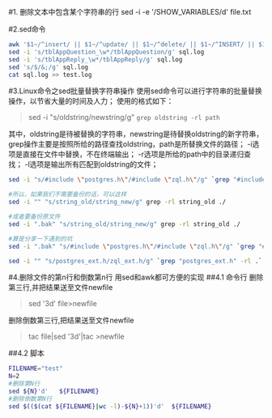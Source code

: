 #1. 删除文本中包含某个字符串的行
sed -i -e '/SHOW_VARIABLES/d' file.txt


#2.sed命令

```bash
awk '$1~/^insert/ || $1~/^update/ || $1~/^delete/ || $1~/^INSERT/ || $1~/^UPDATE/ || $1~/^DELETE/' nohup.out > sql.log
sed -i 's/tblAppQuestion_\w*/tblAppQuestion/g' sql.log
sed -i 's/tblAppReply_\w*/tblAppReply/g' sql.log
sed 's/$/&;/g' sql.log
cat sql.log >> test.log
```

#3.Linux命令之sed批量替换字符串操作
使用sed命令可以进行字符串的批量替换操作，以节省大量的时间及人力；
使用的格式如下：
> sed -i "s/oldstring/newstring/g" `grep oldstring -rl path`
> 

其中，oldstring是待被替换的字符串，newstring是待替换oldstring的新字符串，grep操作主要是按照所给的路径查找oldstring，path是所替换文件的路径；
-i选项是直接在文件中替换，不在终端输出；
-r选项是所给的path中的目录递归查找；
-l选项是输出所有匹配到oldstring的文件；

```bash
sed -i "s/#include \"postgres.h\"/#include \"zql.h\"/g" `grep "#include \"postgres.h\" " -rl .`

#所以，如果我们不需要备份的话，可以这样
sed -i "" "s/string_old/string_new/g" grep -rl string_old ./

#或者要备份原文件
sed -i ".bak" "s/string_old/string_new/g" grep -rl string_old ./

#算是分享一下遇到的坑
sed -i ".bak" "s/#include \"postgres.h\"/#include \"zql.h\"/g" `grep "#include \"postgres.h\" " -rl .`

sed -i "" "s/postgres_ext.h/zql_ext.h/g" `grep "postgres_ext.h" -rl .`
```

#4.删除文件的第n行和倒数第n行 
用sed和awk都可方便的实现
##4.1 命令行
删除第三行,并把结果送至文件newfile 
> sed '3d' file>newfile 

删除倒数第三行,把结果送至文件newfile 
> tac file|sed '3d'|tac >newfile

##4.2 脚本

```bash
FILENAME="test" 
N=2 
#删除第N行 
sed ${N}'d'   ${FILENAME} 
#删除倒数第N行 
sed $(($(cat ${FILENAME}|wc -l)-${N}+1))'d'  ${FILENAME}
```
